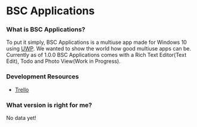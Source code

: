 # BSC Applications

### What is BSC Applications?

To put it simply, BSC Applications is a multiuse app made for Windows 10 using [UWP](https://docs.microsoft.com/en-us/windows/uwp/get-started/universal-application-platform-guide). We wanted to show the world how good multiuse apps can be. Currently as of 1.0.0 BSC Applications comes with a Rich Text Editor(Text Edit), Todo and Photo View(Work in Progress).

### Development Resources

- [Trello](https://trello.com/b/Tf56xr86/bsc-applications)

### What version is right for me?

No data yet!
